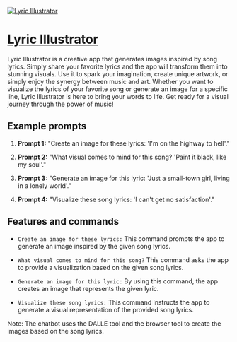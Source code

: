 [![Lyric Illustrator](https://files.oaiusercontent.com/file-luMRSNVmbNWOV74zBsTPLsPb?se=2123-10-18T22%3A49%3A27Z&sp=r&sv=2021-08-06&sr=b&rscc=max-age%3D31536000%2C%20immutable&rscd=attachment%3B%20filename%3D4207d624-8496-4c3e-a9e3-fef1a9c46244.png&sig=4V9e4iVL2Z//MN2ohhi0dbsuOT7ZhH45lRGaI6tH4l4%3D)](https://chat.openai.com/g/g-D2lJVvQPn-lyric-illustrator)

# [Lyric Illustrator](https://chat.openai.com/g/g-D2lJVvQPn-lyric-illustrator)

Lyric Illustrator is a creative app that generates images inspired by song lyrics. Simply share your favorite lyrics and the app will transform them into stunning visuals. Use it to spark your imagination, create unique artwork, or simply enjoy the synergy between music and art. Whether you want to visualize the lyrics of your favorite song or generate an image for a specific line, Lyric Illustrator is here to bring your words to life. Get ready for a visual journey through the power of music!

## Example prompts

1. **Prompt 1:** "Create an image for these lyrics: 'I'm on the highway to hell'."

2. **Prompt 2:** "What visual comes to mind for this song? 'Paint it black, like my soul'."

3. **Prompt 3:** "Generate an image for this lyric: 'Just a small-town girl, living in a lonely world'."

4. **Prompt 4:** "Visualize these song lyrics: 'I can't get no satisfaction'."

## Features and commands

- `Create an image for these lyrics:` This command prompts the app to generate an image inspired by the given song lyrics.

- `What visual comes to mind for this song?` This command asks the app to provide a visualization based on the given song lyrics.

- `Generate an image for this lyric:` By using this command, the app creates an image that represents the given lyric.

- `Visualize these song lyrics:` This command instructs the app to generate a visual representation of the provided song lyrics.

Note: The chatbot uses the DALLE tool and the browser tool to create the images based on the song lyrics.